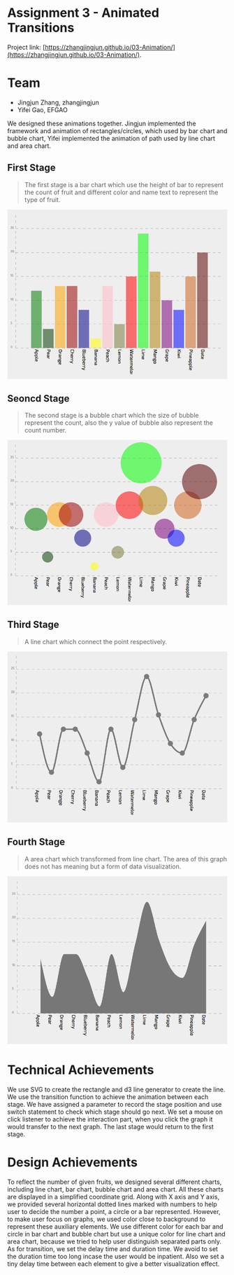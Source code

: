 # Assignment 3 - Animated Transitions

Project link: [https://zhangjingjun.github.io/03-Animation/](https://zhangjingjun.github.io/03-Animation/).

# Team

- Jingjun Zhang, zhangjingjun
- Yifei Gao, EFGAO

We designed these animations together. Jingjun implemented the framework and animation of rectangles/circles, which used by bar chart and bubble chart, Yifei implemented the animation of path used by line chart and area chart. 

## First Stage
> The first stage is a bar chart which use the height of bar to represent the count of fruit and different color and name text to represent the type of fruit.

![First Stage](img/barChart.png)


## Seoncd Stage
> The second stage is a bubble chart which the size of bubble represent the count, also the y value of bubble also represent the count number.

![First Stage](img/bubbleChart.png)


## Third Stage
> A line chart which connect the point respectively.

![First Stage](img/lineChart.png)


## Fourth Stage
> A area chart which transformed from line chart. The area of this graph does not has meaning but a form of data visualization.

![First Stage](img/areaChart.png)

# Technical Achievements

We use SVG to create the rectangle and d3 line generator to
create the line. We use the transition function to achieve the animation between each stage. 
We have assigned a parameter to record the stage position and use switch statement to check which stage should go next. We set a mouse on click listener to achieve the interaction part, when you click the graph it would transfer to the next graph. The last stage would return to the first stage.


# Design Achievements

To reflect the number of given fruits, we designed several different charts, including line chart, bar chart, bubble chart and area chart. All these charts are displayed in a simplified coordinate grid. Along with X axis and Y axis, we provided several horizontal dotted lines marked with numbers to help user to decide the number a point, a circle or a bar represented. However, to make user focus on graphs, we used color close to background to represent these auxiliary elements. We use different color for each bar and circle in bar chart and bubble chart but use a unique color for line chart and area chart, because we tried to help user distinguish separated parts only.
As for transition, we set the delay time and duration time.
We avoid to set the duration time too long incase the user would be inpatient. Also we set a tiny delay time between each element to give a better visualization effect.


